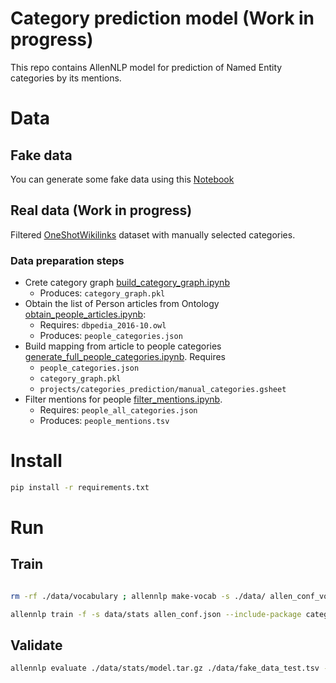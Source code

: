 # Category prediction model (Work in progress)

This repo contains AllenNLP model for prediction of Named Entity categories by its mentions.

# Data

## Fake data

You can generate some fake data using this [Notebook](notebooks/gen_face_data.ipynb)


## Real data (Work in progress)

Filtered [OneShotWikilinks](https://www.kaggle.com/generall/oneshotwikilinks) dataset with manually selected categories.

### Data preparation steps


* Crete category graph [build_category_graph.ipynb](./notebooks/build_category_graph.ipynb)
    * Produces: `category_graph.pkl`
* Obtain the list of Person articles from Ontology [obtain_people_articles.ipynb](/notebooks/obtain_people_articles.ipynb):
    * Requires: `dbpedia_2016-10.owl`
    * Produces: `people_categories.json`
* Build mapping from article to people categories [generate_full_people_categories.ipynb](./notebooks/generate_full_people_categories.ipynb). Requires
    * `people_categories.json`
    * `category_graph.pkl`
    * `projects/categories_prediction/manual_categories.gsheet`
* Filter mentions for people [filter_mentions.ipynb](./notebooks/filter_mentions.ipynb). 
    * Requires: `people_all_categories.json`
    * Produces: `people_mentions.tsv`


# Install

```bash
pip install -r requirements.txt
```

# Run


## Train

```bash

rm -rf ./data/vocabulary ; allennlp make-vocab -s ./data/ allen_conf_vocab.json --include-package category_prediction

allennlp train -f -s data/stats allen_conf.json --include-package category_prediction
```

## Validate

```bash
allennlp evaluate ./data/stats/model.tar.gz ./data/fake_data_test.tsv --include-package category_prediction
```

